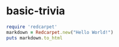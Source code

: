 # basic-trivia
```ruby
require 'redcarpet'
markdown = Redcarpet.new("Hello World!")
puts markdown.to_html
```
